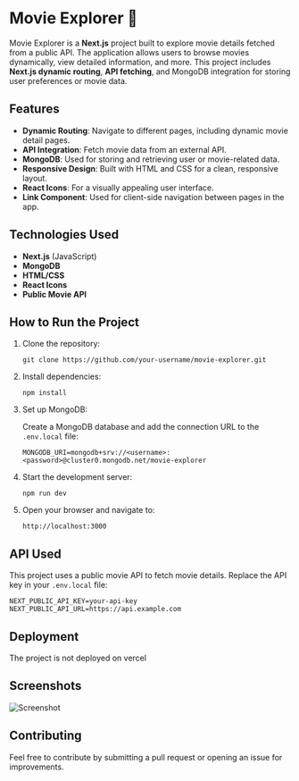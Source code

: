 <h1>Movie Explorer 🎥</h1>

<p>Movie Explorer is a <strong>Next.js</strong> project built to explore movie details fetched from a public API. The application allows users to browse movies dynamically, view detailed information, and more. This project includes <strong>Next.js dynamic routing</strong>, <strong>API fetching</strong>, and MongoDB integration for storing user preferences or movie data.</p>

<h2>Features</h2>
<ul>
  <li><strong>Dynamic Routing</strong>: Navigate to different pages, including dynamic movie detail pages.</li>
  <li><strong>API Integration</strong>: Fetch movie data from an external API.</li>
  <li><strong>MongoDB</strong>: Used for storing and retrieving user or movie-related data.</li>
  <li><strong>Responsive Design</strong>: Built with HTML and CSS for a clean, responsive layout.</li>
  <li><strong>React Icons</strong>: For a visually appealing user interface.</li>
  <li><strong>Link Component</strong>: Used for client-side navigation between pages in the app.</li>
</ul>

<h2>Technologies Used</h2>
<ul>
  <li><strong>Next.js</strong> (JavaScript)</li>
  <li><strong>MongoDB</strong></li>
  <li><strong>HTML/CSS</strong></li>
  <li><strong>React Icons</strong></li>
  <li><strong>Public Movie API</strong></li>
</ul>

<h2>How to Run the Project</h2>
<ol>
  <li>
    Clone the repository:
    <pre><code>git clone https://github.com/your-username/movie-explorer.git</code></pre>
  </li>
  <li>
    Install dependencies:
    <pre><code>npm install</code></pre>
  </li>
  <li>
    Set up MongoDB:
    <p>Create a MongoDB database and add the connection URL to the <code>.env.local</code> file:</p>
    <pre><code>MONGODB_URI=mongodb+srv://&lt;username&gt;:&lt;password&gt;@cluster0.mongodb.net/movie-explorer</code></pre>
  </li>
  <li>
    Start the development server:
    <pre><code>npm run dev</code></pre>
  </li>
  <li>
    Open your browser and navigate to:
    <pre><code>http://localhost:3000</code></pre>
  </li>
</ol>

<h2>API Used</h2>
<p>This project uses a public movie API to fetch movie details. Replace the API key in your <code>.env.local</code> file:</p>
<pre><code>NEXT_PUBLIC_API_KEY=your-api-key
NEXT_PUBLIC_API_URL=https://api.example.com</code></pre>

<h2>Deployment</h2>
<p>The project is not deployed on vercel</p>

<h2>Screenshots</h2>
<img src="https://github.com/username/repository-name/blob/main/assets/your-image.png" alt="Screenshot" />





<h2>Contributing</h2>
<p>Feel free to contribute by submitting a pull request or opening an issue for improvements.</p>
